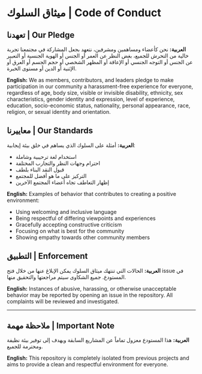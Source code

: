 # ميثاق السلوك | Code of Conduct

## تعهدنا | Our Pledge

**العربية:**
نحن كأعضاء ومساهمين ومشرفين، نتعهد بجعل المشاركة في مجتمعنا تجربة خالية من التحرش للجميع، بغض النظر عن العمر أو الجنس أو الهوية الجنسية أو التعبير عن الجنس أو التوجه الجنسي أو الإعاقة أو المظهر الشخصي أو حجم الجسم أو العرق أو الإثنية أو الدين أو مستوى الخبرة.

**English:**
We as members, contributors, and leaders pledge to make participation in our community a harassment-free experience for everyone, regardless of age, body size, visible or invisible disability, ethnicity, sex characteristics, gender identity and expression, level of experience, education, socio-economic status, nationality, personal appearance, race, religion, or sexual identity and orientation.

## معاييرنا | Our Standards

**العربية:**
أمثلة على السلوك الذي يساهم في خلق بيئة إيجابية:
- استخدام لغة ترحيبية وشاملة
- احترام وجهات النظر والتجارب المختلفة
- قبول النقد البناء بلطف
- التركيز على ما هو أفضل للمجتمع
- إظهار التعاطف تجاه أعضاء المجتمع الآخرين

**English:**
Examples of behavior that contributes to creating a positive environment:
- Using welcoming and inclusive language
- Being respectful of differing viewpoints and experiences
- Gracefully accepting constructive criticism
- Focusing on what is best for the community
- Showing empathy towards other community members

## التطبيق | Enforcement

**العربية:**
الحالات التي تنتهك ميثاق السلوك يمكن الإبلاغ عنها من خلال فتح issue في المستودع. جميع الشكاوى سيتم مراجعتها والتحقيق منها.

**English:**
Instances of abusive, harassing, or otherwise unacceptable behavior may be reported by opening an issue in the repository. All complaints will be reviewed and investigated.

---

## ملاحظة مهمة | Important Note

**العربية:**
هذا المستودع معزول تماماً عن المشاريع السابقة ويهدف إلى توفير بيئة نظيفة ومحترمة للجميع.

**English:**
This repository is completely isolated from previous projects and aims to provide a clean and respectful environment for everyone.
